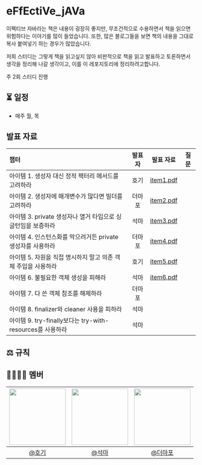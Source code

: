 # eFfEctiVe_jAVa
이펙티브 자바라는 책은 내용이 굉장히 좋지만, 무조건적으로 수용하면서 책을 읽으면 위험하다는 이야기를 많이 들었습니다. 
또한, 많은 블로그들을 보면 책의 내용을 그대로 복사 붙여넣기 하는 경우가 많았습니다.

저희 스터디는 그렇게 책을 읽고싶지 않아 비판적으로 책을 읽고 발표하고 토론하면서 생각을 정리해 나갈 생각이고, 이를 이 레포지토리에 정리하려고합니다.

주 2회 스터디 진행

## ⏳ 일정
- 매주 월, 목

## 발표 자료
| 챕터                                                               | 발표자 |           발표 자료         |           질문           | 
|:--|:--:|:--:|:--:|
| 아이템 1. 생성자 대신 정적 팩터리 메서드를 고려하라                           |  호기  | [item1.pdf](https://github.com/user-attachments/files/18394777/item1.pdf) |  |
| 아이템 2. 생성자에 매개변수가 많다면 빌더를 고려하라                          | 더마포 | [item2.pdf](https://github.com/user-attachments/files/18394791/item2.pdf) |  |
| 아이템 3. private 생성자나 열거 타입으로 싱글턴임을 보증하라                  |  석마  | [item3.pdf](https://github.com/user-attachments/files/18394739/item3.pdf) |  |
| 아이템 4. 인스턴스화를 막으려거든 private 생성자를 사용하라                   |  더마포 | [item4.pdf](https://github.com/user-attachments/files/18394785/item4.pdf) |  |
| 아이템 5. 자원을 직접 명시하지 말고 의존 객체 주입을 사용하라                   |  호기 | [item5.pdf](https://github.com/user-attachments/files/18394782/item5.pdf) |  |
| 아이템 6. 불필요한 객체 생성을 피해라                                     |  석마  | [item6.pdf](https://github.com/user-attachments/files/18394741/item6.pdf) |  |
| 아이템 7. 다 쓴 객체 참조를 해제하라                                     |  더마포  |  |  |
| 아이템 8. finalizer와 cleaner 사용을 피하라                            |  석마  |  |  |
| 아이템 9. try-finally보다는 try-with-resources를 사용하라              |  석마  |  |  |




## ⚖️ 규칙


## 👨‍👨‍👦‍👦 멤버
| <img src="https://avatars.githubusercontent.com/hoyeonyy" width=150> | <img src="https://avatars.githubusercontent.com/SongGwanSeok" width=150>  | <img src="https://avatars.githubusercontent.com/sgo722" width=150> |
|:--:|:--:|:--:|
| [@호기](https://github.com/hoyeonyy)|[@석마](https://github.com/SongGwanSeok)| [@더마포](https://github.com/sgo722)| 

